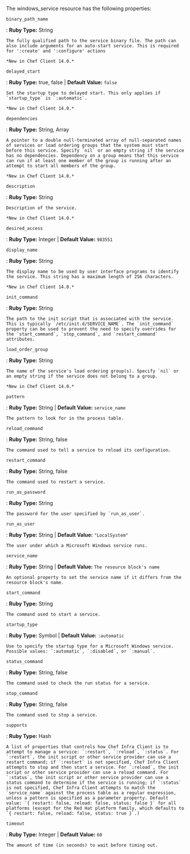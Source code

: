 The windows_service resource has the following properties:

`binary_path_name`

:   **Ruby Type:** String

    The fully qualified path to the service binary file. The path can
    also include arguments for an auto-start service. This is required
    for ':create' and ':configure' actions

    *New in Chef Client 14.0.*

`delayed_start`

:   **Ruby Type:** true, false \| **Default Value:** `false`

    Set the startup type to delayed start. This only applies if
    `startup_type` is `:automatic`.

    *New in Chef Client 14.0.*

`dependencies`

:   **Ruby Type:** String, Array

    A pointer to a double null-terminated array of null-separated names
    of services or load ordering groups that the system must start
    before this service. Specify `nil` or an empty string if the service
    has no dependencies. Dependency on a group means that this service
    can run if at least one member of the group is running after an
    attempt to start all members of the group.

    *New in Chef Client 14.0.*

`description`

:   **Ruby Type:** String

    Description of the service.

    *New in Chef Client 14.0.*

`desired_access`

:   **Ruby Type:** Integer \| **Default Value:** `983551`

`display_name`

:   **Ruby Type:** String

    The display name to be used by user interface programs to identify
    the service. This string has a maximum length of 256 characters.

    *New in Chef Client 14.0.*

`init_command`

:   **Ruby Type:** String

    The path to the init script that is associated with the service.
    This is typically `/etc/init.d/SERVICE_NAME`. The `init_command`
    property can be used to prevent the need to specify overrides for
    the `start_command`, `stop_command`, and `restart_command`
    attributes.

`load_order_group`

:   **Ruby Type:** String

    The name of the service's load ordering group(s). Specify `nil` or
    an empty string if the service does not belong to a group.

    *New in Chef Client 14.0.*

`pattern`

:   **Ruby Type:** String \| **Default Value:** `service_name`

    The pattern to look for in the process table.

`reload_command`

:   **Ruby Type:** String, false

    The command used to tell a service to reload its configuration.

`restart_command`

:   **Ruby Type:** String, false

    The command used to restart a service.

`run_as_password`

:   **Ruby Type:** String

    The password for the user specified by `run_as_user`.

`run_as_user`

:   **Ruby Type:** String \| **Default Value:** `"LocalSystem"`

    The user under which a Microsoft Windows service runs.

`service_name`

:   **Ruby Type:** String \| **Default Value:**
    `The resource block's name`

    An optional property to set the service name if it differs from the
    resource block's name.

`start_command`

:   **Ruby Type:** String

    The command used to start a service.

`startup_type`

:   **Ruby Type:** Symbol \| **Default Value:** `:automatic`

    Use to specify the startup type for a Microsoft Windows service.
    Possible values: `:automatic`, `:disabled`, or `:manual`.

`status_command`

:   **Ruby Type:** String, false

    The command used to check the run status for a service.

`stop_command`

:   **Ruby Type:** String, false

    The command used to stop a service.

`supports`

:   **Ruby Type:** Hash

    A list of properties that controls how Chef Infra Client is to
    attempt to manage a service: `:restart`, `:reload`, `:status`. For
    `:restart`, the init script or other service provider can use a
    restart command; if `:restart` is not specified, Chef Infra Client
    attempts to stop and then start a service. For `:reload`, the init
    script or other service provider can use a reload command. For
    `:status`, the init script or other service provider can use a
    status command to determine if the service is running; if `:status`
    is not specified, Chef Infra Client attempts to match the
    `service_name` against the process table as a regular expression,
    unless a pattern is specified as a parameter property. Default
    value: `{ restart: false, reload: false, status: false }` for all
    platforms (except for the Red Hat platform family, which defaults to
    `{ restart: false, reload: false, status: true }`.)

`timeout`

:   **Ruby Type:** Integer \| **Default Value:** `60`

    The amount of time (in seconds) to wait before timing out.